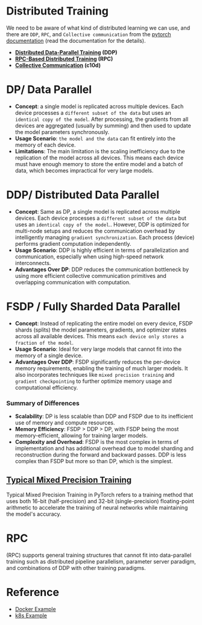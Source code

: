 # Distributed Training

We need to be aware of what kind of distributed learning we can use, and there are `DDP`, `RPC`, and `Collective communication` from the [pytorch documentation](https://pytorch.org/tutorials/beginner/dist_overview.html) (read the documentation for the details).

- **[Distributed Data-Parallel Training](https://pytorch.org/docs/stable/generated/torch.nn.parallel.DistributedDataParallel.html) (DDP)**
- **[RPC-Based Distributed Training](https://pytorch.org/docs/stable/rpc.html) (RPC)**
- **[Collective Communication](https://pytorch.org/docs/stable/distributed.html) (c10d)**

# **DP/ Data Parallel**

- **Concept**: a single model is replicated across multiple devices. Each device processes a `different subset of the data` but uses an `identical copy of the model`. After processing, the gradients from all devices are aggregated (usually by summing) and then used to update the model parameters synchronously.
- **Usage Scenario**: `the model and the data` can fit entirely into the memory of each device.
- **Limitations**: The main limitation is the scaling inefficiency due to the replication of the model across all devices. This means each device must have enough memory to store the entire model and a batch of data, which becomes impractical for very large models.

# **DDP/ Distributed Data Parallel**

- **Concept**: Same as DP, a single model is replicated across multiple devices. Each device processes a `different subset of the data` but uses an `identical copy of the model`.. However, DDP is optimized for multi-node setups and reduces the communication overhead by intelligently managing `gradient synchronization`. Each process (device) performs gradient computation independently.
- **Usage Scenario**: DDP is highly efficient in terms of parallelization and communication, especially when using high-speed network interconnects.
- **Advantages Over DP**: DDP reduces the communication bottleneck by using more efficient collective communication primitives and overlapping communication with computation.

# FSDP / **Fully Sharded Data Parallel**

- **Concept**: Instead of replicating the entire model on every device, FSDP shards (splits) the model parameters, gradients, and optimizer states across all available devices. This means `each device only stores a fraction of the model`.
- **Usage Scenario**: Ideal for very large models that cannot fit into the memory of a single device.
- **Advantages Over DDP**: FSDP significantly reduces the per-device memory requirements, enabling the training of much larger models. It also incorporates techniques like `mixed precision training` and `gradient checkpointing` to further optimize memory usage and computational efficiency.

### **Summary of Differences**

- **Scalability**: DP is less scalable than DDP and FSDP due to its inefficient use of memory and compute resources.
- **Memory Efficiency**: FSDP > DDP > DP, with FSDP being the most memory-efficient, allowing for training larger models.
- **Complexity and Overhead**: FSDP is the most complex in terms of implementation and has additional overhead due to model sharding and reconstruction during the forward and backward passes. DDP is less complex than FSDP but more so than DP, which is the simplest.

## **[Typical Mixed Precision Training](https://pytorch.org/docs/stable/notes/amp_examples.html#id2)**

Typical Mixed Precision Training in PyTorch refers to a training method that uses both 16-bit (half-precision) and 32-bit (single-precision) floating-point arithmetic to accelerate the training of neural networks while maintaining the model's accuracy. 

# RPC

(RPC) supports general training structures that cannot fit into data-parallel training such as distributed pipeline parallelism, parameter server paradigm, and combinations of DDP with other training paradigms.

# Reference
- [Docker Example](https://github.com/pytorch/elastic/blob/master/examples/imagenet/main.py)
- [k8s Example](https://github.com/pytorch/elastic/tree/master/kubernetes)